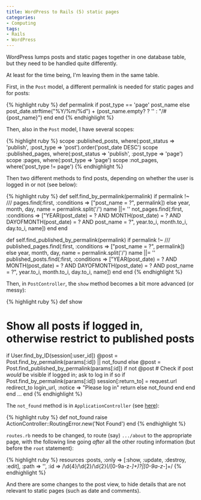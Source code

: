 ```yaml
---
title: WordPress to Rails (5) static pages
categories:
- Computing
tags:
- Rails
- WordPress
---
```

WordPress lumps posts and static pages together in one database table, but they need to be handled quite differently.

At least for the time being, I'm leaving them in the same table.

First, in the <code>Post</code> model, a different permalink is needed for static pages and for posts:

{% highlight ruby %}
def permalink
  if post_type == 'page'
    post_name
  else
    post_date.strftime("%Y/%m/%d") + (post_name.empty? ? '' : "/#{post_name}")
  end
end
{% endhighlight %}

Then, also in the <code>Post</code> model, I have several scopes:

{% highlight ruby %}
scope :published_posts, where(:post_status => 'publish', :post_type => 'post').order('post_date DESC')
scope :published_pages, where(:post_status => 'publish', :post_type => 'page')
scope :pages, where(:post_type => 'page')
scope :not_pages, where('post_type != page')
{% endhighlight %}

Then two different methods to find posts, depending on whether the user is logged in or not (see below):

{% highlight ruby %}
def self.find_by_permalink(permalink)
  if permalink !~ /\//
    pages.find(:first, :conditions => ["post_name = ?", permalink])
  else
    year, month, day, name = permalink.split('/')
    name ||= ''
    not_pages.find(:first, :conditions => ["YEAR(post_date) = ? AND MONTH(post_date) = ? AND DAYOFMONTH(post_date) = ? AND post_name = ?", year.to_i, month.to_i, day.to_i, name])
  end
end

def self.find_published_by_permalink(permalink)
  if permalink !~ /\//
    published_pages.find(:first, :conditions => ["post_name = ?", permalink])
  else
    year, month, day, name = permalink.split('/')
    name ||= ''
    published_posts.find(:first, :conditions => ["YEAR(post_date) = ? AND MONTH(post_date) = ? AND DAYOFMONTH(post_date) = ? AND post_name = ?", year.to_i, month.to_i, day.to_i, name])
  end
end
{% endhighlight %}

Then, in <code>PostController</code>, the <code>show</code> method becomes a bit more advanced (or messy):

{% highlight ruby %}
def show
  # Show all posts if logged in, otherwise restrict to published posts
  if User.find_by_ID(session[:user_id])
    @post = Post.find_by_permalink(params[:id]) || not_found
  else
    @post = Post.find_published_by_permalink(params[:id])
    if not @post
      # Check if post _would_ be visible if logged in; ask to log in if so
      if Post.find_by_permalink(params[:id])
        session[:return_to] = request.url
        redirect_to login_url, :notice => "Please log in"
        return
      else
        not_found
      end
    end
  end
  ...
end
{% endhighlight %}

The <code>not_found</code> method is in <code>ApplicationController</code> (see <a href="http://stackoverflow.com/questions/2385799/how-to-redirect-to-a-404-in-rails/7099193">here</a>):

{% highlight ruby %}
def not_found
  raise ActionController::RoutingError.new('Not Found')
end
{% endhighlight %}

<code>routes.rb</code> needs to be changed, to route (say) <code>.../about</code> to the appropriate page, with the following line going <em>after</em> all the other routing information (but before the <code>root</code> statement):

{% highlight ruby %}
resources :posts, :only => [:show, :update, :destroy, :edit], :path => '', :id => /\d{4}\/\d{2}\/\d{2}(\/[0-9a-z\-_]+)?|[0-9a-z\-_]+/
{% endhighlight %}

And there are some changes to the post view, to hide details that are not relevant to static pages (such as date and comments).
